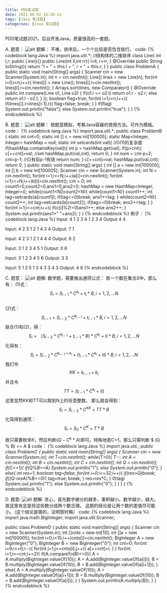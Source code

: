 ```yaml
---
title: PDD笔试题
date: 2021-08-02 16:30:13
tags: [Java 笔试题]
categories: [Java 笔试题]
---
```

PDD笔试题2021，后台开发Java。质量很高的一套题。
<!--more-->
A. 
题意：
![alt](/images/PDD笔试题/1.jpg)
题解：
不难，排序后，一个个比较是否包含就行。
code:
{% codeblock lang:Java %}
import java.util.*;
//结构体的二维排序
class Line{
    int l,r;
    public Line(){}
    public Line(int ll,int rr){
        l=ll;
        r=rr;
    }
    @Override
    public String toString(){
        return "l = " + this.l + ", r = " + this.r;
    }
}
public class ProblemA {
    public static void main(String[] args) {
        Scanner cin = new Scanner(System.in);
        int n = cin.nextInt();
        Line[] lines = new Line[n];
        for(int i=0;i<n;i++){
            lines[i] = new Line();
            lines[i].l=cin.nextInt();
            lines[i].r=cin.nextInt();
        }
        Arrays.sort(lines, new Comparator<Line>() {
            @Override
            public int compare(Line o1, Line o2) {
                if(o1.l == o2.l)
                    return o1.r - o2.r;
                else
                    return o1.l - o2.l;
            }
        });
        boolean flag=true;
        for(int i=1;i<n;i++){
            if(lines[i].r>lines[i-1].r){
                flag=false;
                break;
            }
        }
        if(flag) System.out.println("false");
        else System.out.println("true");
    }
}
{% endcodeblock %}


B.
题意：
![alt](/images/PDD笔试题/2.jpg)
题解：
按题意模拟，考察Java容器的使用方法。可作为模板。
code：
{% codeblock lang:Java %}
import java.util.*;
public class ProblemB {
    static int cnt=0;
    static int [] c = new int[100005];
    static Map<Integer, Integer> hashMap = null;
    static int setcards(int val){
        //O(1)的复杂度
        if(hashMap.containsKey(val)){
            int p = hashMap.get(val);
            if(p>cnt){
                c[++cnt]=val;  //set
                hashMap.put(val,cnt);
                return 0;
            }
            int num = cnt-p+2;
            cnt=p-1;   //只有前p-1有效
            return num;
        }
        c[++cnt]=val;
        hashMap.put(val,cnt);
        return 0;
    }
    public static void main(String[] args) {
        int [] a = new int[100005];
        int [] b = new int[100005];
        Scanner cin = new Scanner(System.in);
        int N = cin.nextInt();
        for(int i=1;i<=N;i++)a[i]=cin.nextInt();
        for(int i=1;i<=N;i++)b[i]=cin.nextInt();
        cnt = 0;
        int count1=0,count2=0,ans1=0,ans2=0;
        hashMap = new HashMap<Integer, Integer>();
        while(count1<N||count2<N){
            while(count1<N){
                count1++;
                int tag=setcards(a[count1]);
                if(tag<=0)break;
                ans1+=tag;
            }
            while(count2<N){
                count2++;
                int tag=setcards(b[count2]);
                if(tag<=0)break;
                ans2+=tag;
            }
        }
        for(int i=1;i<=cnt;i++){
            if(c[i]%2!=0)ans1++;
            else ans2++;
        }
        System.out.println(ans1+" "+ans2);
    }
}
{% endcodeblock %}
例子：
{% codeblock lang:Java %}
Input:
4
1 2 3 4
1 2 3 4
Output
4 4

Input:
4
2 3 1 2
1 4 3 4
Output:
7 1

Input:
4
2 3 1 2
1 4 4 4
Output:
6 2

Input:
3
1 2 3
4 5 1
Output:
0 6

Input:
3
1 2 3
4 5 6
Output:
3 3

Input:
5
1 2 5 1 3
4 3 3 4 3
Output:
4 6
{% endcodeblock %}


C.
题意：
![alt](/images/PDD笔试题/3.jpg)
题解:
数学题，需要推出通项公式：
若一个数在集合$S$中，那么有：
(1)式：
$$ S_{i} = S_{i-1} * C^{k_{i}} +  t_{i} * B, i=1,2,...N $$  
(2)式：
$$ S_{i-1} = S_{i-2} * C^{k_{i-1}} +  t_{i-1} * B, i=1,2,...N $$ 
联合(1)和(2)，得：
$$ S_{i} = （S_{i-2} *  C^{k_{i-1}} +  t_{i-1} * B) * C^{k_{i}} + t{i} * B, i=1,2,...N $$
化简有：
$$ S_{i} = S_{i-2} * C^{k_{i-1}+k_{i}} +  (t_{i-1} * C^{k_{i}} + t{i}) * B, i=1,2,...N $$
我们令
$$ KK = k_{i-1} + k_{i} $$
并且令
$$ TT =  (t_{i-1} * C^{k_{i}} + t{i}) $$ 
这里显然KK和TT可以取到N上的任意整数。
那么就会得到：
$$ S_{i} = S_{i-2} * C^{KK} + TT * B $$
化简得到通项：
$$ S_{i} = S_{0} * C^{K} + T * B $$

故只需要枚举$K$，然后判断$(Q - C^{k}*A) % B == 0$即可。特殊地若C=1，那么只需判断 $ (Q % B) == A $
code：
{% codeblock lang:Java %}
import java.util.*;
public class ProblemC {
    public static void main(String[] args) {
        Scanner cin = new Scanner(System.in);
        int T=cin.nextInt();
        while(T>0){
            T--;
            int A = cin.nextInt();
            int B = cin.nextInt();
            int C = cin.nextInt();
            int Q = cin.nextInt();
            if(C==1){
                if(Q%B==A) System.out.println("1");
                else System.out.println("0");
            }
            else{
                int res=1;
                boolean tag=false;
                for(int i=0;i<=32;i++){
                    if(res>Q)break;
                    if((Q-res*A)%B==0){
                        tag=true;
                        break;
                    }
                    res=res*C;
                }
                if(tag) System.out.println("1");
                else System.out.println("0");
            }
        }
    }
}
{% endcodeblock %}

D.
题意:
![alt](/images/PDD笔试题/4.jpg)
题解:
贪心，首先数字被分的越多，乘积越小。数字越少，越大。
故这里肯定是将这些数分成两个数合理。
这题的结论是让两个数的差值尽可能小。（这个结论是猜的，证明暂时略）
code:
{% codeblock lang:Java %}
import java.math.BigInteger;
import java.util.Scanner;

public class ProblemD {
    public static void main(String[] args) {
        Scanner cin = new Scanner(System.in);
        int []cnts = new int[10];
        int []a = new int[100005];
        for(int i=0;i<10;i++)cnts[i]=cin.nextInt();
        BigInteger A = new BigInteger("0");
        BigInteger B = new BigInteger("0");
        int cnt=0;
        for(int i=9;i>=0;i--){
            for(int j=1;j<=cnts[i];j++){
                a[++cnt]=i;
            }
        }
        for(int i=1;i<=cnt;i+=2){
            if(A.compareTo(B)<=0){
                A = A.multiply(BigInteger.valueOf(10));
                A = A.add(BigInteger.valueOf(a[i]));
                B = B.multiply(BigInteger.valueOf(10));
                B = B.add(BigInteger.valueOf(a[i+1]));
            }
            else{
                A = A.multiply(BigInteger.valueOf(10));
                A = A.add(BigInteger.valueOf(a[i+1]));
                B = B.multiply(BigInteger.valueOf(10));
                B = B.add(BigInteger.valueOf(a[i]));
            }
        }
        System.out.println(A.multiply(B));
    }
}
{% endcodeblock %}